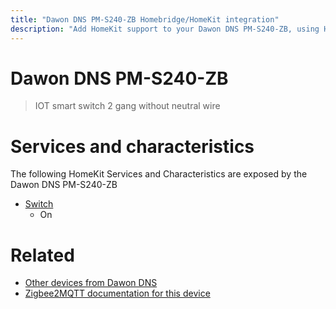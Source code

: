 ```yaml
---
title: "Dawon DNS PM-S240-ZB Homebridge/HomeKit integration"
description: "Add HomeKit support to your Dawon DNS PM-S240-ZB, using Homebridge, Zigbee2MQTT and homebridge-z2m."
---
```

<!---
This file has been GENERATED using src/docgen/docgen.ts
DO NOT EDIT THIS FILE MANUALLY!
-->
# Dawon DNS PM-S240-ZB
> IOT smart switch 2 gang without neutral wire


# Services and characteristics
The following HomeKit Services and Characteristics are exposed by
the Dawon DNS PM-S240-ZB

* [Switch](../../switch.md)
  * On


# Related
* [Other devices from Dawon DNS](../index.md#dawon_dns)
* [Zigbee2MQTT documentation for this device](https://www.zigbee2mqtt.io/devices/PM-S240-ZB.html)